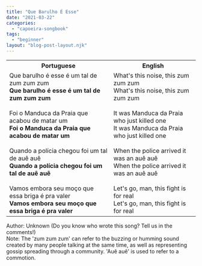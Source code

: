 ```yaml
---
title: "Que Barulho É Esse"
date: "2021-03-22"
categories: 
  - "capoeira-songbook"
tags: 
  - "beginner"
layout: "blog-post-layout.njk"
---
```


<table class="capoeira-table">
    <tr class="header-row">
        <th>Portuguese</th>
        <th>English</th>
    </tr>
    <tr>
        <td>Que barulho é esse é um tal de zum zum zum<br>
        <strong>Que barulho é esse é um tal de zum zum zum</strong><br>
        <br>
        Foi o Manduca da Praia que acabou de matar um<br>
        <strong>Foi o Manduca da Praia que acabou de matar um</strong><br>
        <br>
        Quando a polícia chegou foi um tal de auê auê<br>
        <strong>Quando a polícia chegou foi um tal de auê auê</strong><br>
        <br>
        Vamos embora seu moço que essa briga é pra valer<br>
        <strong>Vamos embora seu moço que essa briga é pra valer</strong></td>
        <td>What's this noise, this zum zum zum<br>
        What's this noise, this zum zum zum<br>
        <br>
        It was Manduca da Praia who just killed one<br>
        It was Manduca da Praia who just killed one<br>
        <br>
        When the police arrived it was an auê auê<br>
        When the police arrived it was an auê auê<br>
        <br>
        Let's go, man, this fight is for real<br>
        Let's go, man, this fight is for real</td>
    </tr>
</table>

<figcaption>
Author: Unknown (Do you know who wrote this song? Tell us in the comments!)<br>
Note: The 'zum zum zum' can refer to the buzzing or humming sound created by many people talking at the same time, as well as representing gossip spreading through a community. 'Auê auê' is used to refer to a commotion.
</figcaption>